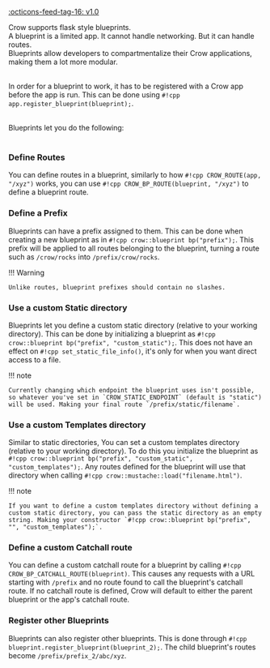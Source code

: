 <span class="tag">[:octicons-feed-tag-16: v1.0](https://github.com/CrowCpp/Crow/releases/v1.0)</span>


Crow supports flask style blueprints.<br>
A blueprint is a limited app. It cannot handle networking. But it can handle routes.<br>
Blueprints allow developers to compartmentalize their Crow applications, making them a lot more modular.<br><br>

In order for a blueprint to work, it has to be registered with a Crow app before the app is run. This can be done using `#!cpp app.register_blueprint(blueprint);`.<br><br>

Blueprints let you do the following:<br><br>

### Define Routes
You can define routes in a blueprint, similarly to how `#!cpp CROW_ROUTE(app, "/xyz")` works, you can use `#!cpp CROW_BP_ROUTE(blueprint, "/xyz")` to define a blueprint route.

### Define a Prefix
Blueprints can have a prefix assigned to them. This can be done when creating a new blueprint as in `#!cpp crow::blueprint bp("prefix");`. This prefix will be applied to all routes belonging to the blueprint, turning a route such as `/crow/rocks` into `/prefix/crow/rocks`.

!!! Warning

    Unlike routes, blueprint prefixes should contain no slashes.


### Use a custom Static directory
Blueprints let you define a custom static directory (relative to your working directory). This can be done by initializing a blueprint as `#!cpp crow::blueprint bp("prefix", "custom_static");`. This does not have an effect on `#!cpp set_static_file_info()`, it's only for when you want direct access to a file.

!!! note

    Currently changing which endpoint the blueprint uses isn't possible, so whatever you've set in `CROW_STATIC_ENDPOINT` (default is "static") will be used. Making your final route `/prefix/static/filename`.


### Use a custom Templates directory
Similar to static directories, You can set a custom templates directory (relative to your working directory). To do this you initialize the blueprint as `#!cpp crow::blueprint bp("prefix", "custom_static", "custom_templates");`. Any routes defined for the blueprint will use that directory when calling `#!cpp crow::mustache::load("filename.html")`.

!!! note

    If you want to define a custom templates directory without defining a custom static directory, you can pass the static directory as an empty string. Making your constructor `#!cpp crow::blueprint bp("prefix", "", "custom_templates");`.

### Define a custom Catchall route
You can define a custom catchall route for a blueprint by calling `#!cpp CROW_BP_CATCHALL_ROUTE(blueprint)`. This causes any requests with a URL starting with `/prefix` and no route found to call the blueprint's catchall route. If no catchall route is defined, Crow will default to either the parent blueprint or the app's catchall route.

### Register other Blueprints
Blueprints can also register other blueprints. This is done through `#!cpp blueprint.register_blueprint(blueprint_2);`. The child blueprint's routes become `/prefix/prefix_2/abc/xyz`.
